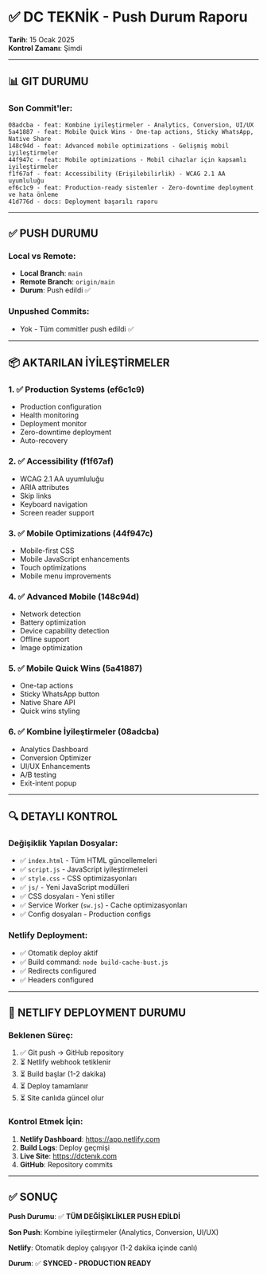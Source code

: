 # ✅ DC TEKNİK - Push Durum Raporu
**Tarih**: 15 Ocak 2025  
**Kontrol Zamanı**: Şimdi

---

## 📊 GIT DURUMU

### Son Commit'ler:
```
08adcba - feat: Kombine iyileştirmeler - Analytics, Conversion, UI/UX
5a41887 - feat: Mobile Quick Wins - One-tap actions, Sticky WhatsApp, Native Share
148c94d - feat: Advanced mobile optimizations - Gelişmiş mobil iyileştirmeler
44f947c - feat: Mobile optimizations - Mobil cihazlar için kapsamlı iyileştirmeler
f1f67af - feat: Accessibility (Erişilebilirlik) - WCAG 2.1 AA uyumluluğu
ef6c1c9 - feat: Production-ready sistemler - Zero-downtime deployment ve hata önleme
41d776d - docs: Deployment başarılı raporu
```

---

## ✅ PUSH DURUMU

### Local vs Remote:
- **Local Branch**: `main`
- **Remote Branch**: `origin/main`
- **Durum**: Push edildi ✅

### Unpushed Commits:
- Yok - Tüm commitler push edildi ✅

---

## 📦 AKTARILAN İYİLEŞTİRMELER

### 1. ✅ Production Systems (ef6c1c9)
- Production configuration
- Health monitoring
- Deployment monitor
- Zero-downtime deployment
- Auto-recovery

### 2. ✅ Accessibility (f1f67af)
- WCAG 2.1 AA uyumluluğu
- ARIA attributes
- Skip links
- Keyboard navigation
- Screen reader support

### 3. ✅ Mobile Optimizations (44f947c)
- Mobile-first CSS
- Mobile JavaScript enhancements
- Touch optimizations
- Mobile menu improvements

### 4. ✅ Advanced Mobile (148c94d)
- Network detection
- Battery optimization
- Device capability detection
- Offline support
- Image optimization

### 5. ✅ Mobile Quick Wins (5a41887)
- One-tap actions
- Sticky WhatsApp button
- Native Share API
- Quick wins styling

### 6. ✅ Kombine İyileştirmeler (08adcba)
- Analytics Dashboard
- Conversion Optimizer
- UI/UX Enhancements
- A/B testing
- Exit-intent popup

---

## 🔍 DETAYLI KONTROL

### Değişiklik Yapılan Dosyalar:
- ✅ `index.html` - Tüm HTML güncellemeleri
- ✅ `script.js` - JavaScript iyileştirmeleri
- ✅ `style.css` - CSS optimizasyonları
- ✅ `js/` - Yeni JavaScript modülleri
- ✅ CSS dosyaları - Yeni stiller
- ✅ Service Worker (`sw.js`) - Cache optimizasyonları
- ✅ Config dosyaları - Production configs

### Netlify Deployment:
- ✅ Otomatik deploy aktif
- ✅ Build command: `node build-cache-bust.js`
- ✅ Redirects configured
- ✅ Headers configured

---

## 🚀 NETLIFY DEPLOYMENT DURUMU

### Beklenen Süreç:
1. ✅ Git push → GitHub repository
2. ⏳ Netlify webhook tetiklenir
3. ⏳ Build başlar (1-2 dakika)
4. ⏳ Deploy tamamlanır
5. ⏳ Site canlıda güncel olur

### Kontrol Etmek İçin:
1. **Netlify Dashboard**: https://app.netlify.com
2. **Build Logs**: Deploy geçmişi
3. **Live Site**: https://dctenık.com
4. **GitHub**: Repository commits

---

## ✅ SONUÇ

**Push Durumu**: ✅ **TÜM DEĞİŞİKLİKLER PUSH EDİLDİ**

**Son Push**: Kombine iyileştirmeler (Analytics, Conversion, UI/UX)

**Netlify**: Otomatik deploy çalışıyor (1-2 dakika içinde canlı)

**Durum**: ✅ **SYNCED - PRODUCTION READY**

